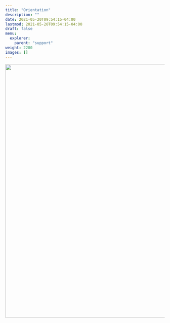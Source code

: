 ```yaml
---
title: "Orientation"
description: ""
date: 2021-05-20T09:54:15-04:00
lastmod: 2021-05-20T09:54:15-04:00
draft: false
menu: 
  explorer:
    parent: "support"
weight: 2200
images: []
---
```


<img src="../imgs/orientation.png" width="800px" />
